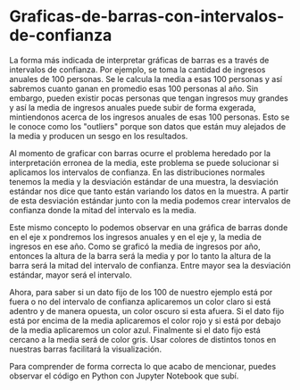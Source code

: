 # Graficas-de-barras-con-intervalos-de-confianza

La forma más indicada de interpretar gráficas de barras es a través de intervalos de confianza. Por ejemplo, se toma la cantidad de ingresos anuales de 100 personas. Se le 
calcula la media a esas 100 personas y así sabremos cuanto ganan en promedio esas 100 personas al año. Sin embargo, pueden existir pocas personas que tengan ingresos muy grandes 
y así la media de ingresos anuales puede subir de forma exgerada, mintiendonos acerca de los ingresos anuales de esas 100 personas. Esto se le conoce como los "outliers" porque 
son datos que están muy alejados de la media y producen un sesgo en los resultados.

Al momento de graficar con barras ocurre el problema heredado por la interpretación erronea de la media, este problema se puede solucionar si aplicamos los intervalos de 
confianza. En las distribuciones normales tenemos la media y la desviación estándar de una muestra, la desviación estándar nos dice que tanto están variando los datos en la
muestra. A partir de esta desviación estándar junto con la media podemos crear intervalos de confianza donde la mitad del intervalo es la media.

Este mismo concepto lo podemos observar en una gráfica de barras donde en el eje x pondremos los ingresos anuales y en el eje y, la media de ingresos en ese año. Como se graficó
la media de ingresos por año, entonces la altura de la barra será la media y por lo tanto la altura de la barra será la mitad del intervalo de confianza. Entre mayor sea la 
desviación estándar, mayor será el intervalo.

Ahora, para saber si un dato fijo de los 100 de nuestro ejemplo está por fuera o no del intervalo de confianza aplicaremos un color claro si está adentro y de manera opuesta, un 
color oscuro si esta afuera. Si el dato fijo está por encima de la media aplicaremos el color rojo y si está por debajo de la media aplicaremos un color azul. Finalmente si el dato fijo está cercano a la media será de color gris. Usar colores de distintos tonos en nuestras barras facilitará la visualización.

Para comprender de forma correcta lo que acabo de mencionar, puedes observar el código en Python con Jupyter Notebook que subí.
